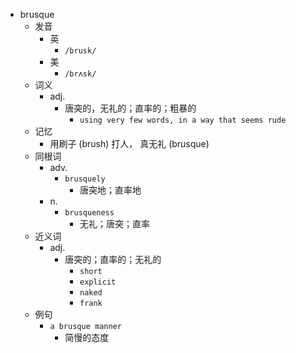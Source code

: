 - brusque
  - 发音
    - 英
      - `/brusk/`
    - 美
      - `/brʌsk/`
  - 词义
    - adj.
      - 唐突的，无礼的；直率的；粗暴的
        - `using very few words, in a way that seems rude`
  - 记忆
    - 用刷子 (brush) 打人， 真无礼 (brusque)
  - 同根词
    - adv.
      - `brusquely`
        - 唐突地；直率地
    - n.
      - `brusqueness`
        - 无礼；唐突；直率
  - 近义词
    - adj.
      - 唐突的；直率的；无礼的
        - `short`
        - `explicit`
        - `naked`
        - `frank`
  - 例句
    - `a brusque manner`
      - 简慢的态度

